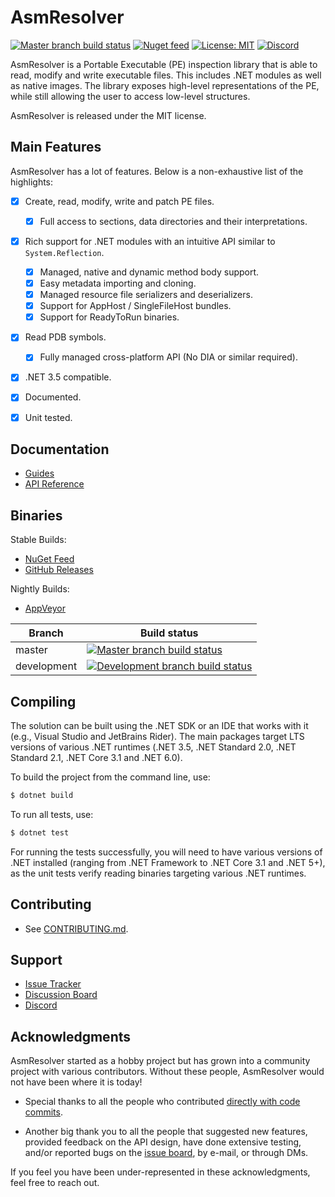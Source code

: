# AsmResolver

 [![Master branch build status](https://img.shields.io/appveyor/ci/Washi1337/AsmResolver/master.svg)](https://ci.appveyor.com/project/Washi1337/asmresolver/branch/master)
 [![Nuget feed](https://img.shields.io/nuget/v/AsmResolver.svg)](https://www.nuget.org/packages/AsmResolver/)
 [![License: MIT](https://img.shields.io/badge/License-MIT-yellow.svg)](https://opensource.org/licenses/MIT)
 [![Discord](https://img.shields.io/discord/961647807591243796.svg?label=&logo=discord&logoColor=ffffff&color=7389D8&labelColor=6A7EC2)](https://discord.gg/Y7DTBkbhJJ)

AsmResolver is a Portable Executable (PE) inspection library that is able to read, modify and write executable files. This includes .NET modules as well as native images. The library exposes high-level representations of the PE, while still allowing the user to access low-level structures.

AsmResolver is released under the MIT license.


## Main Features

AsmResolver has a lot of features. Below is a non-exhaustive list of the highlights:

- [x] Create, read, modify, write and patch PE files.
  - [x] Full access to sections, data directories and their interpretations.
- [x] Rich support for .NET modules with an intuitive API similar to `System.Reflection`.
  - [x] Managed, native and dynamic method body support.
  - [x] Easy metadata importing and cloning.
  - [x] Managed resource file serializers and deserializers.
  - [x] Support for AppHost / SingleFileHost bundles.
  - [x] Support for ReadyToRun binaries.
- [x] Read PDB symbols.
  - [x] Fully managed cross-platform API (No DIA or similar required).
- [x] .NET 3.5 compatible.
- [x] Documented.
- [x] Unit tested.


## Documentation

- [Guides](https://docs.washi.dev/asmresolver)
- [API Reference](https://docs.washi.dev/asmresolver/api/core/AsmResolver.html)


## Binaries

Stable Builds:

- [NuGet Feed](https://www.nuget.org/packages/AsmResolver/)
- [GitHub Releases](https://github.com/Washi1337/AsmResolver/releases)

Nightly Builds:

- [AppVeyor](https://ci.appveyor.com/project/Washi1337/asmresolver/build/artifacts)

| Branch | Build status |
|--------|--------|
| master | [![Master branch build status](https://img.shields.io/appveyor/ci/Washi1337/AsmResolver/master.svg)](https://ci.appveyor.com/project/Washi1337/asmresolver/branch/master) |
| development | [![Development branch build status](https://img.shields.io/appveyor/ci/Washi1337/AsmResolver/development.svg)](https://ci.appveyor.com/project/Washi1337/asmresolver/branch/development)


## Compiling

The solution can be built using the .NET SDK or an IDE that works with it (e.g., Visual Studio and JetBrains Rider). The main packages target LTS versions of various .NET runtimes (.NET 3.5, .NET Standard 2.0, .NET Standard 2.1, .NET Core 3.1 and .NET 6.0).

To build the project from the command line, use:
```bash
$ dotnet build
```

To run all tests, use:
```bash
$ dotnet test
```
For running the tests successfully, you will need to have various versions of .NET installed (ranging from .NET Framework to .NET Core 3.1 and .NET 5+), as the unit tests verify reading binaries targeting various .NET runtimes.


## Contributing

- See [CONTRIBUTING.md](CONTRIBUTING.md).


## Support

- [Issue Tracker](https://github.com/Washi1337/AsmResolver/issues)
- [Discussion Board](github.com/washi1337/asmresolver/discussions)
- [Discord](https://discord.gg/Y7DTBkbhJJ)


## Acknowledgments

AsmResolver started as a hobby project but has grown into a community project with various contributors. Without these people, AsmResolver would not have been where it is today!

- Special thanks to all the people who contributed [directly with code commits](https://github.com/Washi1337/AsmResolver/graphs/contributors).

- Another big thank you to all the people that suggested new features, provided feedback on the API design, have done extensive testing, and/or reported bugs on the [issue board](https://github.com/Washi1337/AsmResolver/issues), by e-mail, or through DMs.

If you feel you have been under-represented in these acknowledgments, feel free to reach out.
